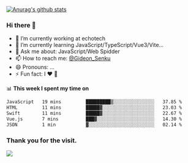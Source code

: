 [![Anurag's github stats](https://github-readme-stats.vercel.app/api?username=gideonsenku)](https://github.com/anuraghazra/github-readme-stats)
### Hi there 👋
- 🔭 I’m currently working at echotech
- 🌱 I’m currently learning JavaScript/TypeScript/Vue3/Vite...
- 💬 Ask me about: JavaScript/Web Spidder 
- 📫 How to reach me: [@Gideon_Senku](https://t.me/Gideon_Senku)
- 😄 Pronouns: ...
- ⚡ Fun fact: I ❤️ 🎵

📊 **This week I spent my time on**
<!--START_SECTION:waka-->

```txt
JavaScript   19 mins         █████████▒░░░░░░░░░░░░░░░   37.85 %
HTML         11 mins         █████▓░░░░░░░░░░░░░░░░░░░   23.03 %
Swift        11 mins         █████▓░░░░░░░░░░░░░░░░░░░   22.67 %
Vue.js       7 mins          ███▓░░░░░░░░░░░░░░░░░░░░░   14.30 %
JSON         1 min           ▓░░░░░░░░░░░░░░░░░░░░░░░░   02.14 %
```

<!--END_SECTION:waka-->


### Thank you for the visit.
![](http://profile-counter.glitch.me/gideonsenku/count.svg)
<!--
**GideonSenku/GideonSenku** is a ✨ _special_ ✨ repository because its `README.md` (this file) appears on your GitHub profile.

Here are some ideas to get you started:

- 🔭 I’m currently working on ...
- 🌱 I’m currently learning ...
- 👯 I’m looking to collaborate on ...
- 🤔 I’m looking for help with ...
- 💬 Ask me about ...
- 📫 How to reach me: ...
- 😄 Pronouns: ...
- ⚡ Fun fact: ...
-->
